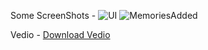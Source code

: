 Some ScreenShots -
![UI](https://github.com/Sangita-Kumari/MERN_Memories/assets/98204711/ca2de5ec-1a78-4563-9fb6-bb51e4e08c90)
![MemoriesAdded](https://github.com/Sangita-Kumari/MERN_Memories/assets/98204711/29dcf9b8-9c60-47a2-b620-d1f4bc0d0849)

Vedio -
[Download Vedio](https://drive.google.com/file/d/1XScjIdT4gJkmqKeeW5P8BJW-9GBUYiCQ/view?usp=sharing)
